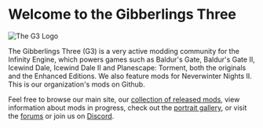 # Welcome to the Gibberlings Three

![The G3 Logo](https://gibberlings3.github.io/Documentation/readmes/style/g3_logo_2018.gif)

The Gibberlings Three (G3) is a very active modding community for the Infinity Engine, which powers games such as Baldur's Gate, Baldur's Gate II, Icewind Dale, 
Icewind Dale II and Planescape: Torment, both the originals and the Enhanced Editions. We also feature mods for Neverwinter Nights II. This is our organization's
mods on Github. 

Feel free to browse our main site, our [collection of released mods](https://www.gibberlings3.net/files/categories/), view information about mods in progress, 
check out the [portrait gallery](https://www.gibberlings3.net/gallery/category/1-portrait-packs/), or visit the [forums](https://www.gibberlings3.net/forums)
or join us on [Discord](https://discord.gg/yTzjMTb).